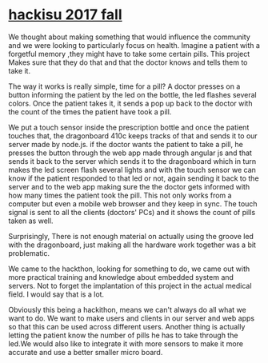 # [hackisu 2017 fall](https://devpost.com/software/care-taker-yumh2p)

We thought about making something that would influence the community and we were looking to particularly focus on health. Imagine a patient with a forgetful memory ,they might have to take some certain pills. This project Makes sure that they do that and that the doctor knows and tells them to take it.

The way it works is really simple, time for a pill? A doctor presses on a button informing the patient by the led on the bottle, the led flashes several colors. Once the patient takes it, it sends a pop up back to the doctor with the count of the times the patient have took a pill.

We put a touch sensor inside the prescription bottle and once the patient touches that, the dragonboard 410c keeps tracks of that and sends it to our server made by node.js. if the doctor wants the patient to take a pill, he presses the button through the web app made through angular js and that sends it back to the server which sends it to the dragonboard which in turn makes the led screen flash several lights and with the touch sensor we can know if the patient responded to that led or not, again sending it back to the server and to the web app making sure the the doctor gets informed with how many times the patient took the pill. This not only works from a computer but even a mobile web browser and they keep in sync. The touch signal is sent to all the clients (doctors' PCs) and it shows the count of pills taken as well.

Surprisingly, There is not enough material on actually using the groove led with the dragonboard, just making all the hardware work together was a bit problematic.

We came to the hackthon, looking for something to do, we came out with more practical training and knowledge about embedded system and servers. Not to forget the implantation of this project in the actual medical field. I would say that is a lot.

Obviously this being a hackithon, means we can't always do all what we want to do. We want to make users and clients in our server and web apps so that this can be used across different users. Another thing is actually letting the patient know the number of pills he has to take through the led.We would also like to integrate it with more sensors to make it more accurate and use a better smaller micro board.

